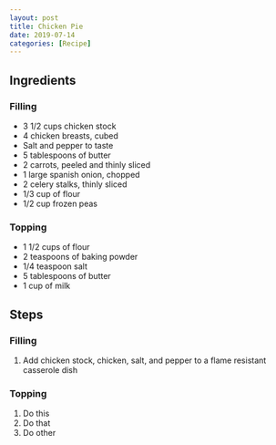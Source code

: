 ```yaml
---
layout: post
title: Chicken Pie
date: 2019-07-14
categories: [Recipe]
---
```


## Ingredients

### Filling

* 3 1/2 cups chicken stock
* 4 chicken breasts, cubed
* Salt and pepper to taste
* 5 tablespoons of butter
* 2 carrots, peeled and thinly sliced
* 1 large spanish onion, chopped
* 2 celery stalks, thinly sliced
* 1/3 cup of flour
* 1/2 cup frozen peas

### Topping

* 1 1/2 cups of flour
* 2 teaspoons of baking powder
* 1/4 teaspoon salt
* 5 tablespoons of butter
* 1 cup of milk

## Steps

### Filling

1. Add chicken stock, chicken, salt, and pepper to a flame resistant casserole dish
### Topping

1. Do this
1. Do that
1. Do other
